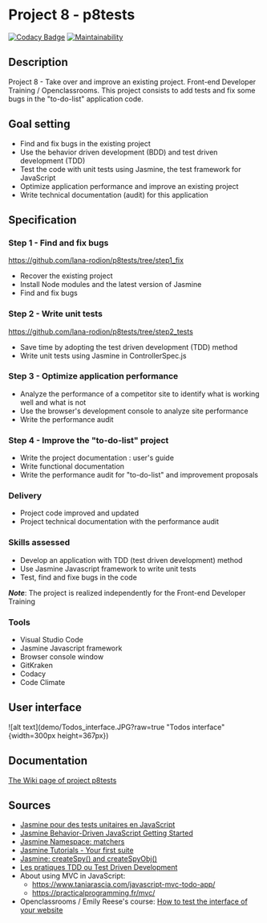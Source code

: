 # Project 8 - p8tests

[![Codacy Badge](https://app.codacy.com/project/badge/Grade/dc97ca1743d1473f933a63a6f7f91f94)](https://www.codacy.com/gh/lana-rodion/p8_tests/dashboard?utm_source=github.com&amp;utm_medium=referral&amp;utm_content=lana-rodion/p8tests&amp;utm_campaign=Badge_Grade)
[![Maintainability](https://api.codeclimate.com/v1/badges/fa1c0fa422ba0ce53682/maintainability)](https://codeclimate.com/github/lana-rodion/p8tests/maintainability)

## Description

Project 8 - Take over and improve an existing project.
Front-end Developer Training / Openclassrooms.
This project consists to add tests and fix some bugs in the "to-do-list" application code.

## Goal setting

*   Find and fix bugs in the existing project
*   Use the behavior driven development (BDD) and test driven development (TDD) 
*   Test the code with unit tests using Jasmine, the test framework for JavaScript 
*   Optimize application performance and improve an existing project
*   Write technical documentation (audit) for this application

## Specification

### Step 1 - Find and fix bugs 
<https://github.com/lana-rodion/p8tests/tree/step1_fix>

*   Recover the existing project 
*   Install Node modules and the latest version of Jasmine
*   Find and fix bugs

### Step 2 - Write unit tests
<https://github.com/lana-rodion/p8tests/tree/step2_tests>

*   Save time by adopting the test driven development (TDD) method 
*   Write unit tests using Jasmine in ControllerSpec.js    
### Step 3 - Optimize application performance 

*   Analyze the performance of a competitor site to identify what is working well and what is not 
*   Use the browser's development console to analyze site performance
*   Write the performance audit 

### Step 4 - Improve the "to-do-list" project  

*   Write the project documentation : user's guide
*   Write functional documentation
*   Write the performance audit for "to-do-list" and improvement proposals
### Delivery

*   Project code improved and updated
*   Project technical documentation with the performance audit 

### Skills assessed

*   Develop an application with TDD (test driven development) method 
*   Use Jasmine Javascript framework to write unit tests
*   Test, find and fixe bugs in the code

***Note***: The project is realized independently for the Front-end Developer Training

### Tools

*   Visual Studio Code
*   Jasmine Javascript framework
*   Browser console window
*   GitKraken
*   Codacy
*   Code Climate

## User interface

![alt text](demo/Todos_interface.JPG?raw=true "Todos interface" {width=300px height=367px})

## Documentation
[The Wiki page of project p8tests](https://github.com/lana-rodion/p8tests/wiki)

## Sources

*   [Jasmine pour des tests unitaires en JavaScript](https://onechapteraday.fr/javascript-jasmine-unit-tests/)
*   [Jasmine Behavior-Driven JavaScript Getting Started](https://jasmine.github.io/pages/getting_started.html)
*   [Jasmine Namespace: matchers](https://jasmine.github.io/api/edge/matchers.html)
*   [Jasmine Tutorials - Your first suite](https://jasmine.github.io/tutorials/your_first_suite)
*   [Jasmine: createSpy() and createSpyObj()](https://scriptverse.academy/tutorials/jasmine-createspy-createspyobj.html)
*   [Les pratiques TDD ou Test Driven Development](https://www.nutcache.com/fr/blog/tdd-test-driven-development/)
*   About using MVC in JavaScript:
    *   <https://www.taniarascia.com/javascript-mvc-todo-app/>
    *   <https://practicalprogramming.fr/mvc/>
*   Openclassrooms / Emily Reese's course: [How to test the interface of your website](https://openclassrooms.com/fr/courses/3504461-testez-linterface-de-votre-site)